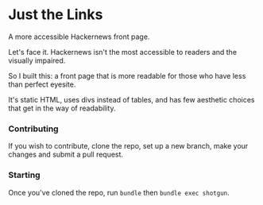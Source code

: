 # Just the Links

A more accessible Hackernews front page.

Let's face it. Hackernews isn't the most accessible to readers and the visually impaired.

So I built this: a front page that is more readable for those who have less than perfect eyesite.

It's static HTML, uses divs instead of tables, and has few aesthetic choices that get in the way of readability.

### Contributing

If you wish to contribute, clone the repo, set up a new branch, make your changes and submit a pull request.

### Starting

Once you've cloned the repo, run `bundle` then `bundle exec shotgun`.